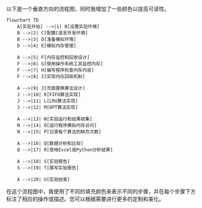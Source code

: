 以下是一个垂直方向的流程图，同时我增加了一些颜色以提高可读性。

```mermaid
flowchart TD
    A[实验开始] -->|1| B[设置实验环境]
    B -->|2| C[配置C语言开发环境]
    B -->|3| D[准备模拟环境]
    D -->|4| E[模拟内存管理]

    A -->|5| F[内存监控和回收设计]
    F -->|6| G[使用操作系统工具监控内存]
    F -->|7| H[编写程序检查内存内容]
    F -->|8| I[实现内存回收机制]

    A -->|9| J[页面置换算法设计]
    J -->|10| K[FIFO算法实现]
    J -->|11| L[LRU算法实现]
    J -->|12| M[OPT算法实现]

    A -->|13| N[实验运行和结果收集]
    N -->|14| O[运行程序模拟内存访问]
    N -->|15| P[记录每个算法的缺页次数]

    A -->|16| Q[数据分析和比较]
    Q -->|17| R[使用Excel或Python分析结果]

    A -->|18| S[实验报告]
    S -->|19| T[撰写实验报告]

    A -->|20| U[实验结束]
```

在这个流程图中，我使用了不同的填充颜色来表示不同的步骤，并在每个步骤下方标注了相应的操作或描述。您可以根据需要进行更多的定制和美化。